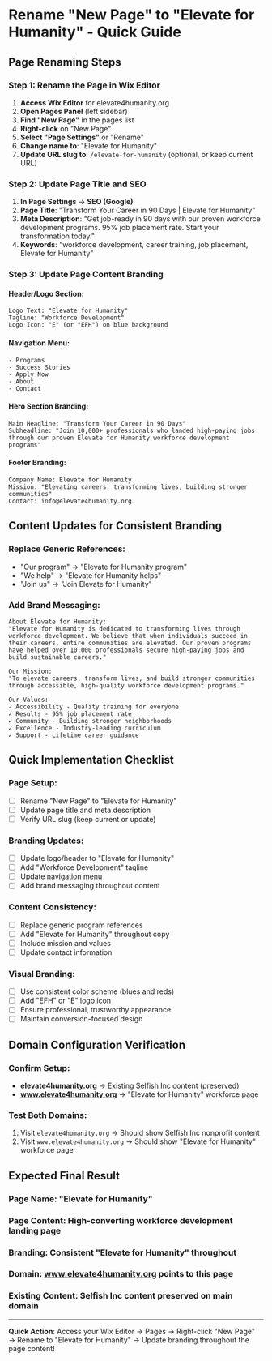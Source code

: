 # Rename "New Page" to "Elevate for Humanity" - Quick Guide

## Page Renaming Steps

### Step 1: Rename the Page in Wix Editor
1. **Access Wix Editor** for elevate4humanity.org
2. **Open Pages Panel** (left sidebar)
3. **Find "New Page"** in the pages list
4. **Right-click** on "New Page"
5. **Select "Page Settings"** or "Rename"
6. **Change name to**: "Elevate for Humanity"
7. **Update URL slug to**: `/elevate-for-humanity` (optional, or keep current URL)

### Step 2: Update Page Title and SEO
1. **In Page Settings** → **SEO (Google)**
2. **Page Title**: "Transform Your Career in 90 Days | Elevate for Humanity"
3. **Meta Description**: "Get job-ready in 90 days with our proven workforce development programs. 95% job placement rate. Start your transformation today."
4. **Keywords**: "workforce development, career training, job placement, Elevate for Humanity"

### Step 3: Update Page Content Branding

#### Header/Logo Section:
```
Logo Text: "Elevate for Humanity"
Tagline: "Workforce Development"
Logo Icon: "E" (or "EFH") on blue background
```

#### Navigation Menu:
```
- Programs
- Success Stories  
- Apply Now
- About
- Contact
```

#### Hero Section Branding:
```
Main Headline: "Transform Your Career in 90 Days"
Subheadline: "Join 10,000+ professionals who landed high-paying jobs through our proven Elevate for Humanity workforce development programs"
```

#### Footer Branding:
```
Company Name: Elevate for Humanity
Mission: "Elevating careers, transforming lives, building stronger communities"
Contact: info@elevate4humanity.org
```

## Content Updates for Consistent Branding

### Replace Generic References:
- "Our program" → "Elevate for Humanity program"
- "We help" → "Elevate for Humanity helps"
- "Join us" → "Join Elevate for Humanity"

### Add Brand Messaging:
```
About Elevate for Humanity:
"Elevate for Humanity is dedicated to transforming lives through workforce development. We believe that when individuals succeed in their careers, entire communities are elevated. Our proven programs have helped over 10,000 professionals secure high-paying jobs and build sustainable careers."

Our Mission:
"To elevate careers, transform lives, and build stronger communities through accessible, high-quality workforce development programs."

Our Values:
✓ Accessibility - Quality training for everyone
✓ Results - 95% job placement rate
✓ Community - Building stronger neighborhoods
✓ Excellence - Industry-leading curriculum
✓ Support - Lifetime career guidance
```

## Quick Implementation Checklist

### Page Setup:
- [ ] Rename "New Page" to "Elevate for Humanity"
- [ ] Update page title and meta description
- [ ] Verify URL slug (keep current or update)

### Branding Updates:
- [ ] Update logo/header to "Elevate for Humanity"
- [ ] Add "Workforce Development" tagline
- [ ] Update navigation menu
- [ ] Add brand messaging throughout content

### Content Consistency:
- [ ] Replace generic program references
- [ ] Add "Elevate for Humanity" throughout copy
- [ ] Include mission and values
- [ ] Update contact information

### Visual Branding:
- [ ] Use consistent color scheme (blues and reds)
- [ ] Add "EFH" or "E" logo icon
- [ ] Ensure professional, trustworthy appearance
- [ ] Maintain conversion-focused design

## Domain Configuration Verification

### Confirm Setup:
- **elevate4humanity.org** → Existing Selfish Inc content (preserved)
- **www.elevate4humanity.org** → "Elevate for Humanity" workforce page

### Test Both Domains:
1. Visit `elevate4humanity.org` → Should show Selfish Inc nonprofit content
2. Visit `www.elevate4humanity.org` → Should show "Elevate for Humanity" workforce page

## Expected Final Result

### Page Name: "Elevate for Humanity"
### Page Content: High-converting workforce development landing page
### Branding: Consistent "Elevate for Humanity" throughout
### Domain: www.elevate4humanity.org points to this page
### Existing Content: Selfish Inc content preserved on main domain

---

**Quick Action**: Access your Wix Editor → Pages → Right-click "New Page" → Rename to "Elevate for Humanity" → Update branding throughout the page content!